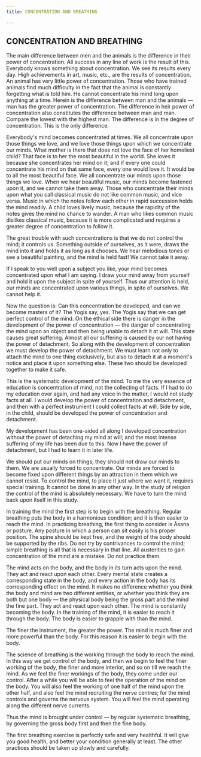 ```yaml
---
title: CONCENTRATION AND BREATHING

---
```





  

## CONCENTRATION AND BREATHING

The main difference between men and the animals is the difference in
their power of concentration. All success in any line of work is the
result of this. Everybody knows something about concentration. We see
its results every day. High achievements in art, music, etc., are the
results of concentration. An animal has very little power of
concentration. Those who have trained animals find much difficulty in
the fact that the animal is constantly forgetting what is told him. He
cannot concentrate his mind long upon anything at a time. Herein is the
difference between man and the animals — man has the greater power of
concentration. The difference in heir power of concentration also
constitutes the difference between man and man. Compare the lowest with
the highest man. The difference is in the degree of concentration. This
is the only difference.

Everybody's mind becomes concentrated at times. We all concentrate upon
those things we love, and we love those things upon which we concentrate
our minds. What mother is there that does not love the face of her
homeliest child? That face is to her the most beautiful in the world.
She loves it because she concentrates her mind on it; and if every one
could concentrate his mind on that same face, every one would love it.
It would be to all the most beautiful face. We all concentrate our minds
upon those things we love. When we hear beautiful music, our minds
become fastened upon it, and we cannot take them away. Those who
concentrate their minds upon what you call classical music do not like
common music, and vice versa. Music in which the notes follow each other
in rapid succession holds the mind readily. A child loves lively music,
because the rapidity of the notes gives the mind no chance to wander. A
man who likes common music dislikes classical music, because it is more
complicated and requires a greater degree of concentration to follow it.

The great trouble with such concentrations is that we do not control the
mind; it controls us. Something outside of ourselves, as it were, draws
the mind into it and holds it as long as it chooses. We hear melodious
tones or see a beautiful painting, and the mind is held fast! We cannot
take it away.

If I speak to you well upon a subject you like, your mind becomes
concentrated upon what I am saying. I draw your mind away from yourself
and hold it upon the subject in spite of yourself. Thus our attention is
held, our minds are concentrated upon various things, in spite of
ourselves. We cannot help it.

Now the question is: Can this concentration be developed, and can we
become masters of it? The Yogis say, yes. The Yogis say that we can get
perfect control of the mind. On the ethical side there is danger in the
development of the power of concentration — the danger of concentrating
the mind upon an object and then being unable to detach it at will. This
state causes great suffering. Almost all our suffering is caused by our
not having the power of detachment. So along with the development of
concentration we must develop the power of detachment. We must learn not
only to attach the mind to one thing exclusively, but also to detach it
at a moment's notice and place it upon something else. These two should
be developed together to make it safe.

This is the systematic development of the mind. To me the very essence
of education is concentration of mind, not the collecting of facts. If I
had to do my education over again, and had any voice in the matter, I
would not study facts at all. I would develop the power of concentration
and detachment, and then with a perfect instrument I could collect facts
at will. Side by side, in the child, should be developed the power of
concentration and detachment.

My development has been one-sided all along I developed concentration
without the power of detaching my mind at will; and the most intense
suffering of my life has been due to this. Now I have the power of
detachment, but I had to learn it in later life.

We should put our minds on things; they should not draw our minds to
them. We are usually forced to concentrate. Our minds are forced to
become fixed upon different things by an attraction in them which we
cannot resist. To control the mind, to place it just where we want it,
requires special training. It cannot be done in any other way. In the
study of religion the control of the mind is absolutely necessary. We
have to turn the mind back upon itself in this study.

In training the mind the first step is to begin with the breathing.
Regular breathing puts the body in a harmonious condition; and it is
then easier to reach the mind. In practicing breathing, the first thing
to consider is Âsana or posture. Any posture in which a person can sit
easily is his proper position. The spine should be kept free, and the
weight of the body should be supported by the ribs. Do not try by
contrivances to control the mind; simple breathing is all that is
necessary in that line. All austerities to gain concentration of the
mind are a mistake. Do not practice them.

The mind acts on the body, and the body in its turn acts upon the mind.
They act and react upon each other. Every mental state creates a
corresponding state in the body, and every action in the body has its
corresponding effect on the mind. It makes no difference whether you
think the body and mind are two different entities, or whether you think
they are both but one body — the physical body being the gross part and
the mind the fine part. They act and react upon each other. The mind is
constantly becoming the body. In the training of the mind, it is easier
to reach it through the body. The body is easier to grapple with than
the mind.

The finer the instrument, the greater the power. The mind is much finer
and more powerful than the body. For this reason it is easier to begin
with the body.

The science of breathing is the working through the body to reach the
mind. In this way we get control of the body, and then we begin to feel
the finer working of the body, the finer and more interior, and so on
till we reach the mind. As we feel the finer workings of the body, they
come under our control. After a while you will be able to feel the
operation of the mind on the body. You will also feel the working of one
half of the mind upon the other half, and also feel the mind recruiting
the nerve centres; for the mind controls and governs the nervous system.
You will feel the mind operating along the different nerve currents.

Thus the mind is brought under control — by regular systematic
breathing, by governing the gross body first and then the fine body.

The first breathing exercise is perfectly safe and very healthful. It
will give you good health, and better your condition generally at least.
The other practices should be taken up slowly and carefully.


